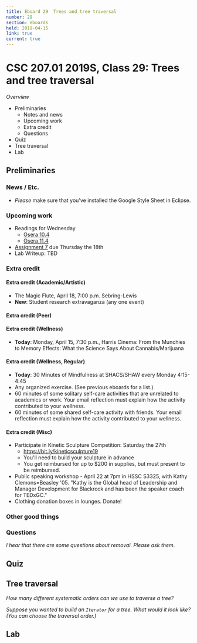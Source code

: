 ```yaml
---
title: Eboard 29  Trees and tree traversal
number: 29
section: eboards
held: 2019-04-15
link: true
current: true
---
```

CSC 207.01 2019S, Class 29:  Trees and tree traversal
=====================================================

_Overview_

* Preliminaries
    * Notes and news
    * Upcoming work
    * Extra credit
    * Questions
* Quiz
* Tree traversal
* Lab

Preliminaries
-------------

### News / Etc.

* _Please_ make sure that you've installed the Google Style Sheet in Eclipse.

### Upcoming work

* Readings for Wednesday
    * [Osera 10.4](https://www.cs.grinnell.edu/~rebelsky/Courses/CSC207/osera/chap10.pdf)
    * [Osera 11.4](https://www.cs.grinnell.edu/~rebelsky/Courses/CSC207/osera/chap10.pdf)
* [Assignment 7](../assignments/assignment07) due Thursday the 18th
* Lab Writeup: TBD

### Extra credit

#### Extra credit (Academic/Artistic)

* The Magic Flute, April 18, 7:00 p.m. Sebring-Lewis
* **New**: Student research extravaganza (any one event)

#### Extra credit (Peer)

#### Extra credit (Wellness)

* **Today**:
  Monday, April 15, 7:30 p.m., Harris Cinema: From the Munchies to
  Memory Effects: What the Science Says About Cannabis/Marijuana

#### Extra credit (Wellness, Regular)

* **Today**:
  30 Minutes of Mindfulness at SHACS/SHAW every Monday 4:15-4:45
* Any organized exercise.  (See previous eboards for a list.)
* 60 minutes of some solitary self-care activities that are unrelated to 
  academics or work.  Your email reflection must explain how
  the activity contributed to your wellness.
* 60 minutes of some shared self-care activity with friends.  Your email 
  reflection must explain how the activity contributed to your wellness.

#### Extra credit (Misc)

* Participate in Kinetic Sculpture Competition: Saturday the 27th
    * <https://bit.ly/kineticsculpture19>
    * You'll need to build your sculpture in advance
    * You get reimbursed for up to $200 in supplies, but must present
      to be reimbursed.
* Public speaking workshop - April 22 at 7pm in HSSC S3325, with
  Kathy Clemons=Beasley '05.  "Kathy is the Global head of Leadership
  and Manager Development for Blackrock and has been the speaker
  coach for TEDxGC."
* Clothing donation boxes in lounges.  Donate! 

### Other good things

### Questions

_I hear that there are some questions about removal.  Please ask them._

Quiz
----

Tree traversal
--------------

_How many different systematic orders can we use to traverse a tree?_

_Suppose you wanted to build an `Iterator` for a tree.  What would it
look like?  (You can choose the traversal order.)_

Lab
---

